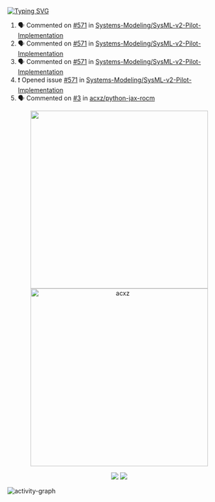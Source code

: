 [![Typing SVG](https://readme-typing-svg.herokuapp.com?size=16&color=AFFFA3&multiline=true&height=75&lines=contributing+to+robotics%2Fae%2Fml%2Fgpu;packaging+it+for+archlinux;ricer)](https://git.io/typing-svg)

<!--START_SECTION:activity-->
1. 🗣 Commented on [#571](https://github.com/Systems-Modeling/SysML-v2-Pilot-Implementation/issues/571#issuecomment-2166127781) in [Systems-Modeling/SysML-v2-Pilot-Implementation](https://github.com/Systems-Modeling/SysML-v2-Pilot-Implementation)
2. 🗣 Commented on [#571](https://github.com/Systems-Modeling/SysML-v2-Pilot-Implementation/issues/571#issuecomment-2166019207) in [Systems-Modeling/SysML-v2-Pilot-Implementation](https://github.com/Systems-Modeling/SysML-v2-Pilot-Implementation)
3. 🗣 Commented on [#571](https://github.com/Systems-Modeling/SysML-v2-Pilot-Implementation/issues/571#issuecomment-2165957546) in [Systems-Modeling/SysML-v2-Pilot-Implementation](https://github.com/Systems-Modeling/SysML-v2-Pilot-Implementation)
4. ❗ Opened issue [#571](https://github.com/Systems-Modeling/SysML-v2-Pilot-Implementation/issues/571) in [Systems-Modeling/SysML-v2-Pilot-Implementation](https://github.com/Systems-Modeling/SysML-v2-Pilot-Implementation)
5. 🗣 Commented on [#3](https://github.com/acxz/python-jax-rocm/issues/3#issuecomment-2164331993) in [acxz/python-jax-rocm](https://github.com/acxz/python-jax-rocm)
<!--END_SECTION:activity-->

<p align="center">
  <img width="400em" src=https://github-readme-stats.vercel.app/api?username=acxz&include_all_commits=true&show_icons=true />
  <img width="400em" src="https://github-readme-streak-stats.herokuapp.com/?user=acxz&" alt="acxz" />
</p>

<p align="center">
  <img src=https://github-readme-stats.vercel.app/api/top-langs/?username=acxz&layout=compact />
  <img src=https://github-profile-trophy.vercel.app/?username=acxz&row=2&column=4 />
</p>

![activity-graph](https://github-readme-activity-graph.vercel.app/graph?username=acxz&bg_color=053c4a&color=ffffff&line=76c533&point=8f2fe1&area=true&hide_border=true&hide_title=true)
